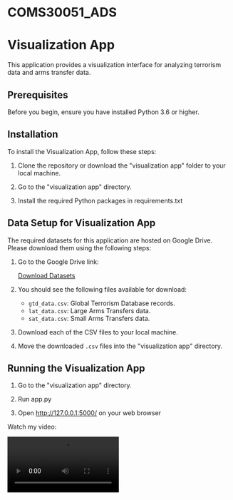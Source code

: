 # COMS30051_ADS
# Visualization App

This application provides a visualization interface for analyzing terrorism data and arms transfer data.

## Prerequisites

Before you begin, ensure you have installed Python 3.6 or higher.

## Installation

To install the Visualization App, follow these steps:

1. Clone the repository or download the "visualization app" folder to your local machine.

2. Go to the "visualization app" directory.

3. Install the required Python packages in requirements.txt

## Data Setup for Visualization App

The required datasets for this application are hosted on Google Drive. Please download them using the following steps:

1. Go to the Google Drive link:
   
   [Download Datasets](https://drive.google.com/drive/folders/11q_53MTfTZ7jfH_JHDECtozO5oBi7tqn?usp=sharing)

2. You should see the following files available for download:
   - `gtd_data.csv`: Global Terrorism Database records.
   - `lat_data.csv`: Large Arms Transfers data.
   - `sat_data.csv`: Small Arms Transfers data.

3. Download each of the CSV files to your local machine.

4. Move the downloaded `.csv` files into the "visualization app" directory.

## Running the Visualization App

1. Go to the "visualization app" directory.

2. Run app.py

3. Open http://127.0.0.1:5000/ on your web browser

Watch my video:

<video controls width="250">
    <source src="https://github.com/barnander/COMS30051_ADS/blob/main/Terrorism%20and%20Arms%20Transfers%20Visualization%20-%20Google%20Chrome%202024-05-01%2015-22-49.mp4" type="video/mp4">
    Your browser does not support the video tag.
</video>